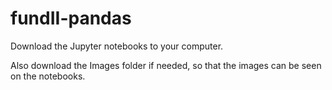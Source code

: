 # fundII-pandas

Download the Jupyter notebooks to your computer.

Also download the Images folder if needed, so that the images can be seen on the notebooks.
